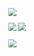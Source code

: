 

![](https://files.catbox.moe/xhd313.png)

![](https://files.catbox.moe/xj9u7z.png)
![](https://files.catbox.moe/j2p9ml.gif)





![](https://files.catbox.moe/268vhy.png)

